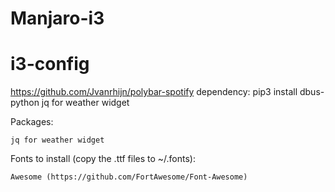 # Manjaro-i3

# i3-config
https://github.com/Jvanrhijn/polybar-spotify dependency: pip3 install dbus-python
jq for weather widget




Packages:

    jq for weather widget

Fonts to install (copy the .ttf files to ~/.fonts):

    Awesome (https://github.com/FortAwesome/Font-Awesome)
